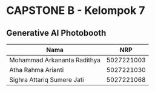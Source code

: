 # CAPSTONE B - Kelompok 7

## Generative AI Photobooth

| Nama | NRP |
|----------|-----------|
| Mohammad Arkananta Radithya | 5027221003 |
| Atha Rahma Arianti | 5027221030 |
| Sighra Attariq Sumere Jati | 5027221068 |
